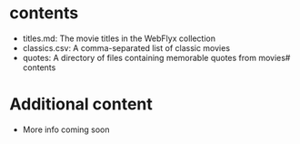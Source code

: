 # contents

* titles.md: The movie titles in the WebFlyx collection
* classics.csv: A comma-separated list of classic movies
* quotes: A directory of files containing memorable quotes from movies# contents

# Additional content
* More info coming soon
